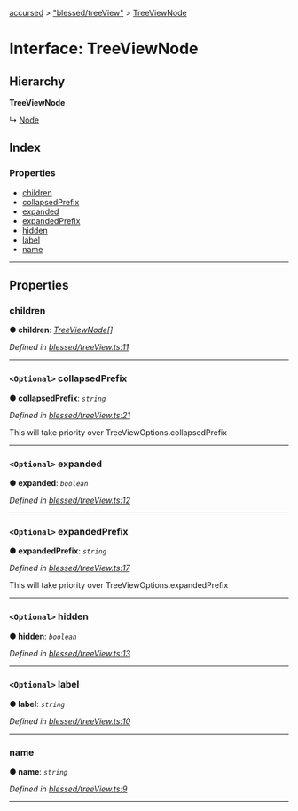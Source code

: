 [accursed](../README.md) > ["blessed/treeView"](../modules/_blessed_treeview_.md) > [TreeViewNode](../interfaces/_blessed_treeview_.treeviewnode.md)

# Interface: TreeViewNode

## Hierarchy

**TreeViewNode**

↳  [Node](_blessed_treeview_.node.md)

## Index

### Properties

* [children](_blessed_treeview_.treeviewnode.md#children)
* [collapsedPrefix](_blessed_treeview_.treeviewnode.md#collapsedprefix)
* [expanded](_blessed_treeview_.treeviewnode.md#expanded)
* [expandedPrefix](_blessed_treeview_.treeviewnode.md#expandedprefix)
* [hidden](_blessed_treeview_.treeviewnode.md#hidden)
* [label](_blessed_treeview_.treeviewnode.md#label)
* [name](_blessed_treeview_.treeviewnode.md#name)

---

## Properties

<a id="children"></a>

###  children

**● children**: *[TreeViewNode](_blessed_treeview_.treeviewnode.md)[]*

*Defined in [blessed/treeView.ts:11](https://github.com/cancerberoSgx/accursed/blob/978b980/src/blessed/treeView.ts#L11)*

___
<a id="collapsedprefix"></a>

### `<Optional>` collapsedPrefix

**● collapsedPrefix**: *`string`*

*Defined in [blessed/treeView.ts:21](https://github.com/cancerberoSgx/accursed/blob/978b980/src/blessed/treeView.ts#L21)*

This will take priority over TreeViewOptions.collapsedPrefix

___
<a id="expanded"></a>

### `<Optional>` expanded

**● expanded**: *`boolean`*

*Defined in [blessed/treeView.ts:12](https://github.com/cancerberoSgx/accursed/blob/978b980/src/blessed/treeView.ts#L12)*

___
<a id="expandedprefix"></a>

### `<Optional>` expandedPrefix

**● expandedPrefix**: *`string`*

*Defined in [blessed/treeView.ts:17](https://github.com/cancerberoSgx/accursed/blob/978b980/src/blessed/treeView.ts#L17)*

This will take priority over TreeViewOptions.expandedPrefix

___
<a id="hidden"></a>

### `<Optional>` hidden

**● hidden**: *`boolean`*

*Defined in [blessed/treeView.ts:13](https://github.com/cancerberoSgx/accursed/blob/978b980/src/blessed/treeView.ts#L13)*

___
<a id="label"></a>

### `<Optional>` label

**● label**: *`string`*

*Defined in [blessed/treeView.ts:10](https://github.com/cancerberoSgx/accursed/blob/978b980/src/blessed/treeView.ts#L10)*

___
<a id="name"></a>

###  name

**● name**: *`string`*

*Defined in [blessed/treeView.ts:9](https://github.com/cancerberoSgx/accursed/blob/978b980/src/blessed/treeView.ts#L9)*

___

